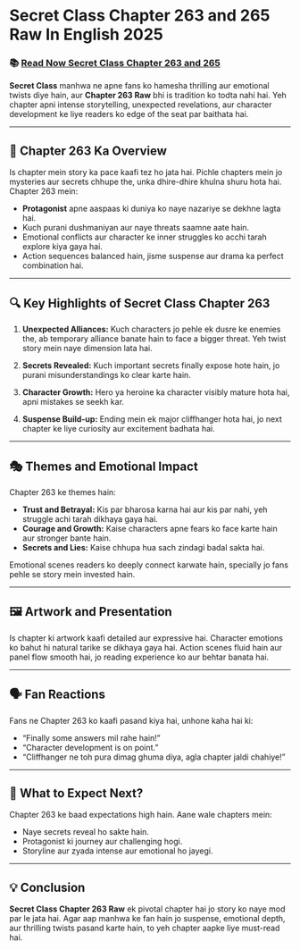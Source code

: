 # Secret Class Chapter 263 and 265 Raw In English 2025
<h3>📚 <a href="https://video2leaks.com/" rel="nofollow noopener noreferrer" target="_blank">Read Now Secret Class Chapter 263 and 265</a></h3>


**Secret Class** manhwa ne apne fans ko hamesha thrilling aur emotional twists diye hain, aur **Chapter 263 Raw** bhi is tradition ko todta nahi hai. Yeh chapter apni intense storytelling, unexpected revelations, aur character development ke liye readers ko edge of the seat par baithata hai.

---

## 📖 Chapter 263 Ka Overview

Is chapter mein story ka pace kaafi tez ho jata hai. Pichle chapters mein jo mysteries aur secrets chhupe the, unka dhire-dhire khulna shuru hota hai. Chapter 263 mein:

* **Protagonist** apne aaspaas ki duniya ko naye nazariye se dekhne lagta hai.
* Kuch purani dushmaniyan aur naye threats saamne aate hain.
* Emotional conflicts aur character ke inner struggles ko acchi tarah explore kiya gaya hai.
* Action sequences balanced hain, jisme suspense aur drama ka perfect combination hai.

---

## 🔍 Key Highlights of Secret Class Chapter 263

1. **Unexpected Alliances:** Kuch characters jo pehle ek dusre ke enemies the, ab temporary alliance banate hain to face a bigger threat. Yeh twist story mein naye dimension lata hai.

2. **Secrets Revealed:** Kuch important secrets finally expose hote hain, jo purani misunderstandings ko clear karte hain.

3. **Character Growth:** Hero ya heroine ka character visibly mature hota hai, apni mistakes se seekh kar.

4. **Suspense Build-up:** Ending mein ek major cliffhanger hota hai, jo next chapter ke liye curiosity aur excitement badhata hai.

---

## 🎭 Themes and Emotional Impact

Chapter 263 ke themes hain:

* **Trust and Betrayal:** Kis par bharosa karna hai aur kis par nahi, yeh struggle achi tarah dikhaya gaya hai.
* **Courage and Growth:** Kaise characters apne fears ko face karte hain aur stronger bante hain.
* **Secrets and Lies:** Kaise chhupa hua sach zindagi badal sakta hai.

Emotional scenes readers ko deeply connect karwate hain, specially jo fans pehle se story mein invested hain.

---

## 🖼️ Artwork and Presentation

Is chapter ki artwork kaafi detailed aur expressive hai. Character emotions ko bahut hi natural tarike se dikhaya gaya hai. Action scenes fluid hain aur panel flow smooth hai, jo reading experience ko aur behtar banata hai.

---

## 🗣️ Fan Reactions

Fans ne Chapter 263 ko kaafi pasand kiya hai, unhone kaha hai ki:

* “Finally some answers mil rahe hain!”
* “Character development is on point.”
* “Cliffhanger ne toh pura dimag ghuma diya, agla chapter jaldi chahiye!”

---

## 🔮 What to Expect Next?

Chapter 263 ke baad expectations high hain. Aane wale chapters mein:

* Naye secrets reveal ho sakte hain.
* Protagonist ki journey aur challenging hogi.
* Storyline aur zyada intense aur emotional ho jayegi.

---

## 💡 Conclusion

**Secret Class Chapter 263 Raw** ek pivotal chapter hai jo story ko naye mod par le jata hai. Agar aap manhwa ke fan hain jo suspense, emotional depth, aur thrilling twists pasand karte hain, to yeh chapter aapke liye must-read hai.
